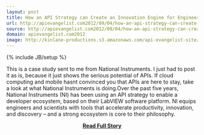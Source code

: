 ```yaml
---
layout: post
title: How an API Strategy can Create an Innovation Engine for Engineers and Scientists
url: http://apievangelist.com2012/09/04/how-an-api-strategy-can-create-an-innovation-engine-for-engineers-and-scientists/
source: http://apievangelist.com2012/09/04/how-an-api-strategy-can-create-an-innovation-engine-for-engineers-and-scientists/
domain: apievangelist.com2012
image: http://kinlane-productions.s3.amazonaws.com/api-evangelist-site/blog/national-instruments-logo.png
---
```

{% include JB/setup %}<p>This is a case study sent to me from National Instruments. I just had to post it as is, because it just shows the serious potential of APIs. If cloud computing and mobile hasnt convinced you that APIs are here to stay, take a look at what National Instruments is doing.Over the past five years, National Instruments (NI) has been using an API strategy to enable a developer ecosystem, based on their LabVIEW software platform. NI equips engineers and scientists with tools that accelerate productivity, innovation, and discovery – and a strong ecosystem is core to their philosophy.</p>
<center><p><a href="http://apievangelist.com2012/09/04/how-an-api-strategy-can-create-an-innovation-engine-for-engineers-and-scientists/" style='padding:25px; font-sze:18px; font-weight: bold;'>Read Full Story</a></p></center>

